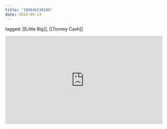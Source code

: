 ```yaml
---
title: '184846530189'
date: 2019-05-13
---
```

tagged: [[Little Big]], [[Tommy Cash]]
<iframe allow="accelerometer; autoplay; clipboard-write; encrypted-media; gyroscope; picture-in-picture" allowfullscreen="" frameborder="0" height="281" id="youtube_iframe" src="https://www.youtube.com/embed/2uTMTyqQxl4?feature=oembed&amp;enablejsapi=1&amp;origin=https://safe.txmblr.com&amp;wmode=opaque" width="500"></iframe>